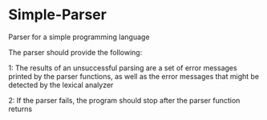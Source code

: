 # Simple-Parser
Parser for a simple programming language

The parser should provide the following:

1: The results of an unsuccessful parsing are a set of error messages printed by the parser functions, as well as the error messages that might be detected by the lexical analyzer

2: If the parser fails, the program should stop after the parser function returns
